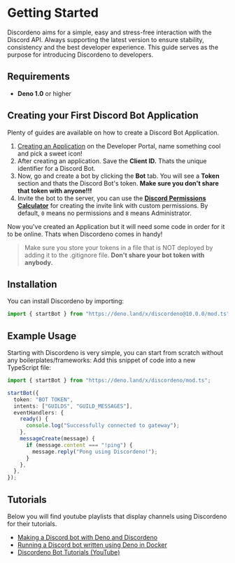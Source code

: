 # Getting Started

Discordeno aims for a simple, easy and stress-free interaction with the Discord
API. Always supporting the latest version to ensure stability, consistency and
the best developer experience. This guide serves as the purpose for introducing
Discordeno to developers.

## Requirements

- **Deno 1.0** or higher

## Creating your First Discord Bot Application

Plenty of guides are available on how to create a Discord Bot Application.

1. [Creating an Application](https://discord.com/developers/applications) on the
   Developer Portal, name something cool and pick a sweet icon!
2. After creating an application. Save the **Client ID.** Thats the unique
   identifier for a Discord Bot.
3. Now, go and create a bot by clicking the **Bot** tab. You will see a
   **Token** section and thats the Discord Bot's token. **Make sure you don't
   share that token with anyone!!!**
4. Invite the bot to the server, you can use the
   **[Discord Permissions Calculator](https://discordapi.com/permissions.html#0)**
   for creating the invite link with custom permissions. By default, `0` means
   no permissions and `8` means Administrator.

Now you've created an Application but it will need some code in order for it to
be online. Thats when Discordeno comes in handy!

> Make sure you store your tokens in a file that is NOT deployed by adding it to
> the .gitignore file. **Don't share your bot token with anybody.**

## Installation

You can install Discordeno by importing:

```ts
import { startBot } from "https://deno.land/x/discordeno@10.0.0/mod.ts";
```

## Example Usage

Starting with Discordeno is very simple, you can start from scratch without any
boilerplates/frameworks: Add this snippet of code into a new TypeScript file:

```ts
import { startBot } from "https://deno.land/x/discordeno/mod.ts";

startBot({
  token: "BOT TOKEN",
  intents: ["GUILDS", "GUILD_MESSAGES"],
  eventHandlers: {
    ready() {
      console.log("Successfully connected to gateway");
    },
    messageCreate(message) {
      if (message.content === "!ping") {
        message.reply("Pong using Discordeno!");
      }
    },
  },
});
```

## Tutorials

Below you will find youtube playlists that display channels using Discordeno for
their tutorials.

- [Making a Discord bot with Deno and
  Discordeno](https://web-mystery.com/articles/making-discord-bot-deno-and-discordeno)
- [Running a Discord bot written using Deno in
  Docker](https://web-mystery.com/articles/running-discord-bot-written-deno-docker)
- [Discordeno Bot Tutorials (YouTube)](https://youtu.be/rIph9-BGsuQ)
